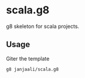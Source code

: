 # scala.g8

g8 skeleton for scala projects.

## Usage

Giter the template

```shell
g8 janjaali/scala.g8
```
